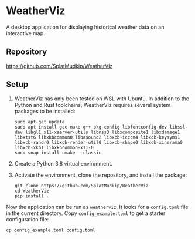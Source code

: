 # WeatherViz

A desktop application for displaying historical weather data on an interactive map.

## Repository

https://github.com/SplatMudkip/WeatherViz

## Setup

1. WeatherViz has only been tested on WSL with Ubuntu. In addition to the Python and Rust toolchains, WeatherViz requires several system packages to be installed:

	```
	sudo apt-get update
	sudo apt install gcc make g++ pkg-config libfontconfig-dev libssl-dev libgl1 x11-xserver-utils libnss3 libxcomposite1 libxdamage1 libxtst6 libxkbcommon0 libasound2 libxcb-icccm4 libxcb-keysyms1 libxcb-randr0 libxcb-render-util0 libxcb-shape0 libxcb-xinerama0 libxcb-xkb1 libxkbcommon-x11-0
	sudo snap install cmake --classic
	```

3. Create a Python 3.8 virtual environment.

4. Activate the environment, clone the repository, and install the package:

	```
	git clone https://github.com/SplatMudkip/WeatherViz
    cd WeatherViz
	pip install .
 	```

Now the application can be run as `weatherviz`. It looks for a `config.toml` file in the current directory. Copy `config_example.toml` to get a starter configuration file:

	cp config_example.toml config.toml
